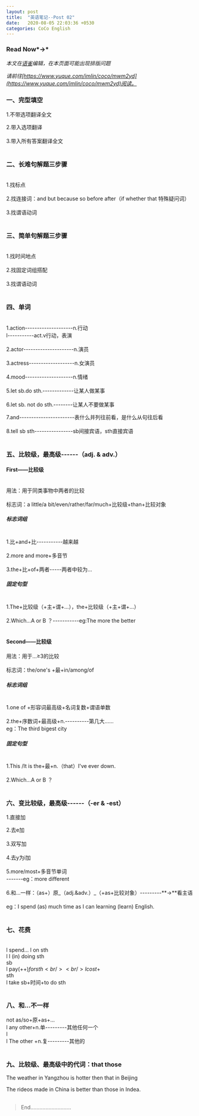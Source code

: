 ```yaml
---
layout: post
title:  "英语笔记--Post 02"
date:   2020-08-05 22:03:36 +0530
categories: CoCo English
---
```


### Read Now*→*

*本文在[语雀](https://www.yuque.com)编辑，在本页面可能出现排版问题*

*请前往[https://www.yuque.com/imlin/coco/mwm2yd](https://www.yuque.com/imlin/coco/mwm2yd)阅读。*

### 一、完型填空

1.不带选项翻译全文

2.带入选项翻译<br />
<br />3.带入所有答案翻译全文<br />
<br />

<a name="729TQ"></a>
### 二、长难句解题三步骤

<br />1.找标点<br />
<br />2.找连接词：and but because so before after（if whether that 特殊疑问词）<br />
<br />3.找谓语动词<br />
<br />

<a name="qWxOB"></a>
### 三、简单句解题三步骤

<br />1.找时间地点<br />
<br />2.找固定词组搭配<br />
<br />3.找谓语动词<br />
<br />

<a name="sgo24"></a>
### 四、单词

<br />1.action--------------------n.行动<br />                         l-----------act.v行动，表演<br />
<br />2.actor---------------------n.演员<br />
<br />3.actress-------------------n.女演员<br />
<br />4.mood--------------------n.情绪<br />
<br />5.let sb.do sth.-------------让某人做某事<br />
<br />6.let sb. not do sth.--------让某人不要做某事

7.and-----------------------表什么并列往前看，是什么从句往后看<br />
<br />8.tell sb sth----------------sb间接宾语，sth直接宾语<br />
<br />

<a name="vreZB"></a>
### 五、比较级，最高级------（adj. & adv.）


<a name="V9lTm"></a>
#### First——比较级

<br />用法：用于同类事物中两者的比较<br />
<br />标志词：a little/a bit/even/rather/far/much+比较级+than+比较对象<br />

<a name="9lSWi"></a>
##### 标志词组

<br />1.比+and+比-----------越来越<br />
<br />2.more and more+多音节<br />
<br />3.the+比+of+两者-----两者中较为...<br />

<a name="d2nVY"></a>
##### 固定句型

<br />1.The+比较级（+主+谓+...），the+比较级（+主+谓+...）<br />
<br />2.Which...A or B ？-----------eg:The more the better<br />
<br />

<a name="tnNNN"></a>
#### Second——比较级


用法：用于...≥3的比较<br />
<br />标志词：the/one's +最+in/among/of<br />

<a name="geH72"></a>
##### 标志词组

<br />1.one of +形容词最高级+名词复数+谓语单数<br />
<br />2.the+序数词+最高级+n.----------第几大......<br />                                            eg：The third bigest city<br />

<a name="Y8SE5"></a>
##### 固定句型

<br />1.This /It is the+最+n.（that）I've ever down.<br />
<br />2.Which...A or B ？<br />
<br />

<a name="ArdXe"></a>
### 六、变比较级，最高级------（-er & -est）


1.直接加

2.去e加<br />
<br />3.双写加<br />
<br />4.去y为i加<br />
<br />5.more/most+多音节单词<br />                              -------eg：more different<br />
<br />6.和...一样：（as+）原_（adj.&adv.）_（+as+比较对象）---------**→**看主语<br />
<br />eg：I spend (as) much time as I can learning (learn) English.<br />
<br />

<a name="05r3c"></a>
### 七、花费
 <br />   l   spend...  l on sth <br />    l                 l (in) doing sth<br />sb<br />    l   pay(+$+)for sth<br />
<br />      l  cost+$<br />sth<br />      l take sb+时间+to do sth <br />
<br />

<a name="ku14g"></a>
### 八、和...不一样


not as/so+原+as+...<br />l  any other+n.单---------其他任何一个<br />l<br />l  The other +n.复---------其他的<br />
<br />

<a name="13DAz"></a>
### 九、比较级、最高级中的代词：that those


The weather in Yangzhou is hotter then that in Beijing

The rideos made in China is better than those in Indea.<br />
<br />

> End...........................
